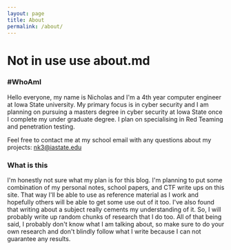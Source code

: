 ```yaml
---
layout: page
title: About
permalink: /about/
---
```

# Not in use use about.md


### #WhoAmI
Hello everyone, my name is Nicholas and I'm a 4th year computer engineer at Iowa State university.
My primary focus is in cyber security and I am planning on pursuing a masters degree in cyber security at Iowa State once I complete my under graduate degree. I plan on specialising in Red Teaming and penetration testing. 

Feel free to contact me at my school email with any questions about my projects: nk3@iastate.edu


### What is this

I'm honestly not sure what my plan is for this blog. I'm planning to put some combination of my personal notes, school papers, and CTF write ups on this site. That way I'll be able to use as reference material as I work and hopefully others will be able to get some use out of it too. I've also found that writing about a subject really cements my understanding of it. So, I will probably write up random chunks of research that I do too. All of that being said, I probably don't know what I am talking about, so make sure to do your own research and don't blindly follow what I write because I can not guarantee any results. 
